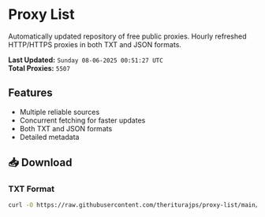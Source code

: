 # Proxy List

Automatically updated repository of free public proxies. Hourly refreshed HTTP/HTTPS proxies in both TXT and JSON formats.

**Last Updated:** `Sunday 08-06-2025 00:51:27 UTC`  
**Total Proxies:** `5507`

## Features
- Multiple reliable sources
- Concurrent fetching for faster updates
- Both TXT and JSON formats
- Detailed metadata

## 📥 Download

### TXT Format
```bash
curl -O https://raw.githubusercontent.com/theriturajps/proxy-list/main/proxies.txt